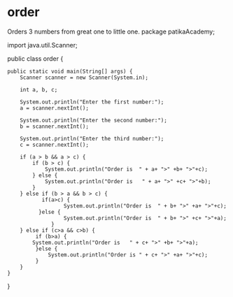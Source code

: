 # order
Orders 3 numbers from great one to little one. 
package patikaAcademy;

import java.util.Scanner;

public class order {

	public static void main(String[] args) {
		Scanner scanner = new Scanner(System.in);

		int a, b, c;

		System.out.println("Enter the first number:");
		a = scanner.nextInt();

		System.out.println("Enter the second number:");
		b = scanner.nextInt();

		System.out.println("Enter the third number:");
		c = scanner.nextInt();

		if (a > b && a > c) {
			if (b > c) {
				System.out.println("Order is  " + a+ ">" +b+ ">"+c);
			} else {
				System.out.println("Order is   " + a+ ">" +c+ ">"+b);
			}
		} else if (b > a && b > c) {
               if(a>c) {
                	  System.out.println("Order is  " + b+ ">" +a+ ">"+c);
              }else {
                	  System.out.println("Order is  " + b+ ">" +c+ ">"+a);
                  }
        } else if (c>a && c>b) {
        	 if (b>a) {
        	System.out.println("Order is   " + c+ ">" +b+ ">"+a);
        	 }else {
        		 System.out.println("Order is " + c+ ">" +a+ ">"+c);
        	 }
        }
	}

}
